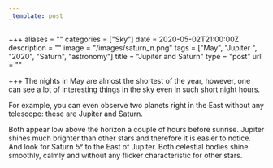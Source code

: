```yaml
---
_template: post
---
```


+++
aliases = ""
categories = ["Sky"]
date = 2020-05-02T21:00:00Z
description = ""
image = "/images/saturn_n.png"
tags = ["May", "Jupiter ", "2020", "Saturn", "astronomy"]
title = "Jupiter and Saturn"
type = "post"
url = ""

+++
The nights in May are almost the shortest of the year, however, one can see a lot of interesting things in the sky even in such short night hours.  
  
For example, you can even observe two planets right in the East without any telescope: these are Jupiter and Saturn.  
  
Both appear low above the horizon a couple of hours before sunrise. Jupiter shines much brighter than other stars and therefore it is easier to notice. And look for Saturn 5° to the East of Jupiter. Both celestial bodies shine smoothly, calmly and without any flicker characteristic for other stars.
